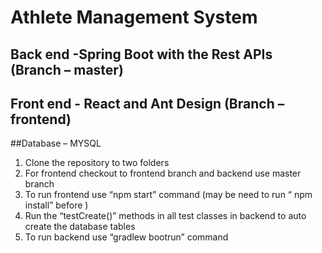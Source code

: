 # Athlete Management System


##	Back end -Spring Boot with the Rest APIs (Branch – master)
##	Front end - React and Ant Design (Branch –frontend)
##Database – MYSQL

1.	Clone the repository to two folders 
2.	For frontend checkout to frontend branch and backend use master branch
3.	To run frontend use “npm start” command (may be need to run “ npm install” before )
4.	Run the “testCreate()” methods in all test classes in backend  to auto create the database tables
5.	To run backend use “gradlew bootrun” command


